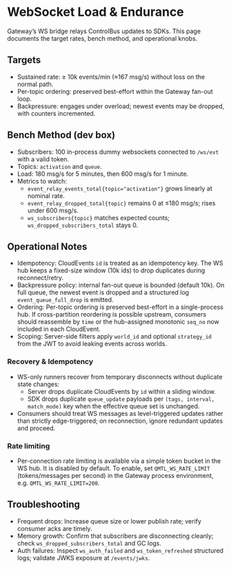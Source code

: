# WebSocket Load & Endurance

Gateway’s WS bridge relays ControlBus updates to SDKs. This page documents the target rates, bench method, and operational knobs.

## Targets

- Sustained rate: ≥ 10k events/min (≈167 msg/s) without loss on the normal path.
- Per-topic ordering: preserved best-effort within the Gateway fan-out loop.
- Backpressure: engages under overload; newest events may be dropped, with counters incremented.

## Bench Method (dev box)

- Subscribers: 100 in-process dummy websockets connected to `/ws/evt` with a valid token.
- Topics: `activation` and `queue`.
- Load: 180 msg/s for 5 minutes, then 600 msg/s for 1 minute.
- Metrics to watch:
  - `event_relay_events_total{topic="activation"}` grows linearly at nominal rate.
  - `event_relay_dropped_total{topic}` remains 0 at ≤180 msg/s; rises under 600 msg/s.
  - `ws_subscribers{topic}` matches expected counts; `ws_dropped_subscribers_total` stays 0.

## Operational Notes

- Idempotency: CloudEvents `id` is treated as an idempotency key. The WS hub keeps a fixed-size window (10k ids) to drop duplicates during reconnect/retry.
- Backpressure policy: internal fan-out queue is bounded (default 10k). On full queue, the newest event is dropped and a structured log `event_queue_full_drop` is emitted.
- Ordering: Per-topic ordering is preserved best-effort in a single-process hub. If cross-partition reordering is possible upstream, consumers should reassemble by `time` or the hub-assigned monotonic `seq_no` now included in each CloudEvent.
- Scoping: Server-side filters apply `world_id` and optional `strategy_id` from the JWT to avoid leaking events across worlds.

### Recovery & Idempotency

- WS-only runners recover from temporary disconnects without duplicate state changes:
  - Server drops duplicate CloudEvents by `id` within a sliding window.
  - SDK drops duplicate `queue_update` payloads per `(tags, interval, match_mode)` key when the effective queue set is unchanged.
- Consumers should treat WS messages as level-triggered updates rather than strictly edge-triggered; on reconnection, ignore redundant updates and proceed.

### Rate limiting

- Per-connection rate limiting is available via a simple token bucket in the WS hub. It is disabled by default. To enable, set `QMTL_WS_RATE_LIMIT` (tokens/messages per second) in the Gateway process environment, e.g. `QMTL_WS_RATE_LIMIT=200`.

## Troubleshooting

- Frequent drops: Increase queue size or lower publish rate; verify consumer acks are timely.
- Memory growth: Confirm that subscribers are disconnecting cleanly; check `ws_dropped_subscribers_total` and GC logs.
- Auth failures: Inspect `ws_auth_failed` and `ws_token_refreshed` structured logs; validate JWKS exposure at `/events/jwks`.
